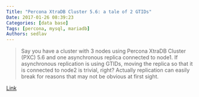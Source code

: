 ```yaml
---
Title: "Percona XtraDB Cluster 5.6: a tale of 2 GTIDs"
Date: 2017-01-26 08:39:23
Categories: [data base]
Tags: [percona, mysql, mariadb]
Authors: sedlav
---
```


> Say you have a cluster with 3 nodes using Percona XtraDB Cluster (PXC) 5.6 and one asynchronous replica connected to node1. If asynchronous replication is using GTIDs, moving the replica so that it is connected to node2 is trivial, right? Actually replication can easily break for reasons that may not be obvious at first sight.

[Link](http://www.percona.com/blog/2015/02/13/percona-xtradb-cluster-5-6-a-tale-of-2-mysql-gtids/)
